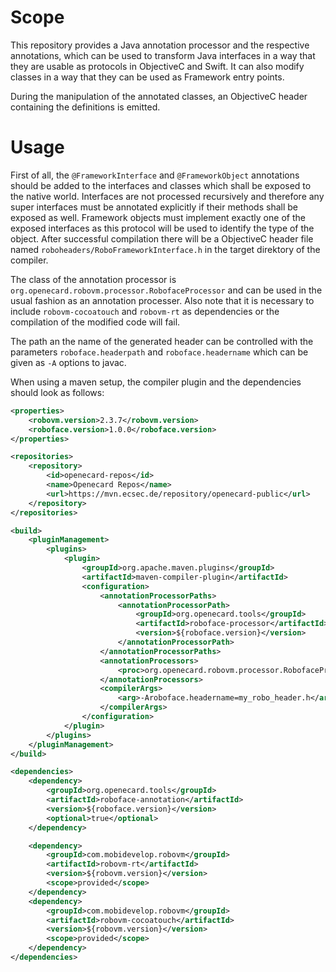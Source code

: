 Scope
=====

This repository provides a Java annotation processor and the respective annotations, which can be used to transform Java
interfaces in a way that they are usable as protocols in ObjectiveC and Swift. It can also modify classes in a way that
they can be used as Framework entry points.

During the manipulation of the annotated classes, an ObjectiveC header containing the definitions is emitted.


Usage
=====

First of all, the `@FrameworkInterface` and `@FrameworkObject` annotations should be added to the interfaces and classes
which shall be exposed to the native world. Interfaces are not processed recursively and therefore any super interfaces
must be annotated explicitly if their methods shall be exposed as well. Framework objects must implement exactly one of
the exposed interfaces as this protocol will be used to identify the type of the object. After successful compilation
there will be a ObjectiveC header file named `roboheaders/RoboFrameworkInterface.h` in the target direktory of the compiler.

The class of the annotation processor is `org.openecard.robovm.processor.RobofaceProcessor` and can be used in the usual
fashion as an annotation processer. Also note that it is necessary to include `robovm-cocoatouch` and `robovm-rt` as
dependencies or the compilation of the modified code will fail.

The path an the name of the generated header can be controlled with the parameters `roboface.headerpath` and
`roboface.headername` which can be given as `-A` options to javac.

When using a maven setup, the compiler plugin and the dependencies should look as follows:

```XML
<properties>
	<robovm.version>2.3.7</robovm.version>
	<roboface.version>1.0.0</roboface.version>
</properties>

<repositories>
	<repository>
		<id>openecard-repos</id>
		<name>Openecard Repos</name>
		<url>https://mvn.ecsec.de/repository/openecard-public</url>
	</repository>
</repositories>

<build>
	<pluginManagement>
		<plugins>
			<plugin>
				<groupId>org.apache.maven.plugins</groupId>
				<artifactId>maven-compiler-plugin</artifactId>
				<configuration>
					<annotationProcessorPaths>
						<annotationProcessorPath>
							<groupId>org.openecard.tools</groupId>
							<artifactId>roboface-processor</artifactId>
							<version>${roboface.version}</version>
						</annotationProcessorPath>
					</annotationProcessorPaths>
					<annotationProcessors>
						<proc>org.openecard.robovm.processor.RobofaceProcessor</proc>
					</annotationProcessors>
					<compilerArgs>
						<arg>-Aroboface.headername=my_robo_header.h</arg>
					</compilerArgs>
				</configuration>
			</plugin>
		</plugins>
	</pluginManagement>
</build>

<dependencies>
	<dependency>
		<groupId>org.openecard.tools</groupId>
		<artifactId>roboface-annotation</artifactId>
		<version>${roboface.version}</version>
		<optional>true</optional>
	</dependency>

	<dependency>
		<groupId>com.mobidevelop.robovm</groupId>
		<artifactId>robovm-rt</artifactId>
		<version>${robovm.version}</version>
		<scope>provided</scope>
	</dependency>
	<dependency>
		<groupId>com.mobidevelop.robovm</groupId>
		<artifactId>robovm-cocoatouch</artifactId>
		<version>${robovm.version}</version>
		<scope>provided</scope>
	</dependency>
</dependencies>
```
